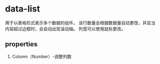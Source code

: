 # data-list
用于以表格形式表示多个数据的组件。
该行数量会根据数据量自动更改，并且当内容超过边框时，会自动出现滚动轴。
列宽可以使用鼠标更改。

## properties

1. Column（Number）-调整列数